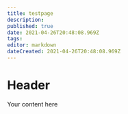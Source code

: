 ```yaml
---
title: testpage
description: 
published: true
date: 2021-04-26T20:48:08.969Z
tags: 
editor: markdown
dateCreated: 2021-04-26T20:48:08.969Z
---
```


# Header
Your content here